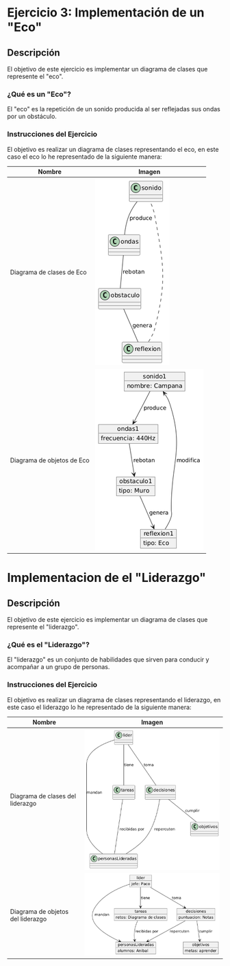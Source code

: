 # Ejercicio 3: Implementación de un "Eco"

## Descripción

El objetivo de este ejercicio es implementar un diagrama de clases que represente el "eco".

### ¿Qué es un "Eco"?

El "eco" es la repetición de un sonido producida al ser reflejadas sus ondas por un obstáculo.

### Instrucciones del Ejercicio

El objetivo es realizar un diagrama de clases representando el eco, en este caso el eco lo he representado de la siguiente manera:

| Nombre                      | Imagen                                                         |
|-----------------------------|----------------------------------------------------------------|
| Diagrama de clases de Eco   | ![Diagrama de Clases Eco](/entregas/delrioMario/Ejercicio3/PlantUML_eco.png)             |
| Diagrama de objetos de Eco  | ![Diagrama de Objetos Eco](/entregas/delrioMario/Ejercicio3/PlantUML_objetoseco.png)           |


# Implementacion de el "Liderazgo"

## Descripción

El objetivo de este ejercicio es implementar un diagrama de clases que represente el "liderazgo".

### ¿Qué es el "Liderazgo"?

El "liderazgo" es un conjunto de habilidades que sirven para conducir y acompañar a un grupo de personas.

### Instrucciones del Ejercicio

El objetivo es realizar un diagrama de clases representando el liderazgo, en este caso el liderazgo lo he representado de la siguiente manera:

| Nombre                            | Imagen                                                         |
|-----------------------------------|----------------------------------------------------------------|
| Diagrama de clases del liderazgo  | ![Diagrama de Clases Liderazgo](/entregas/delrioMario/Ejercicio3/PlantUML_liderazgo.png)             |
| Diagrama de objetos del liderazgo | ![Diagrama de Objetos Liderazgo](/entregas/delrioMario/Ejercicio3/PlantUML_objetoliderazgo.png)           |

